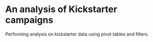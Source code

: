 # An analysis of Kickstarter campaigns
Performing analysis on kickstarter data using pivot tables and filters.

